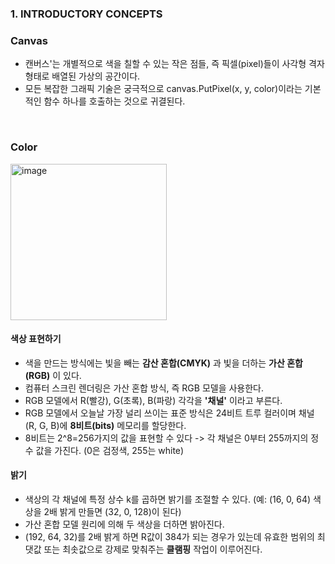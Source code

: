 ### 1. INTRODUCTORY CONCEPTS


### Canvas 

- 캔버스'는 개별적으로 색을 칠할 수 있는 작은 점들, 즉 픽셀(pixel)들이 사각형 격자 형태로 배열된 가상의 공간이다.
- 모든 복잡한 그래픽 기술은 궁극적으로 canvas.PutPixel(x, y, color)이라는 기본적인 함수 하나를 호출하는 것으로 귀결된다.


<br/>


### Color

<img width="250" alt="image" src="https://github.com/user-attachments/assets/d2fd52f8-3e6f-402c-9ce8-bf3921cc2fcc" />

<br/>

#### 색상 표현하기 
- 색을 만드는 방식에는 빛을 빼는 **감산 혼합(CMYK)** 과 빛을 더하는 **가산 혼합(RGB)** 이 있다.
- 컴퓨터 스크린 렌더링은 가산 혼합 방식, 즉 RGB 모델을 사용한다.
- RGB 모델에서 R(빨강), G(초록), B(파랑) 각각을 **'채널'** 이라고 부른다.
- RGB 모델에서 오늘날 가장 널리 쓰이는 표준 방식은 24비트 트루 컬러이며 채널(R, G, B)에 **8비트(bits)** 메모리를 할당한다.
- 8비트는 2^8=256가지의 값을 표현할 수 있다 -> 각 채널은 0부터 255까지의 정수 값을 가진다. (0은 검정색, 255는 white)

#### 밝기
- 색상의 각 채널에 특정 상수 k를 곱하면 밝기를 조절할 수 있다. (예: (16, 0, 64) 색상을 2배 밝게 만들면 (32, 0, 128)이 된다)
- 가산 혼합 모델 원리에 의해 두 색상을 더하면 밝아진다. 
-  (192, 64, 32)를 2배 밝게 하면 R값이 384가 되는 경우가 있는데 유효한 범위의 최댓값 또는 최솟값으로 강제로 맞춰주는 **클램핑** 작업이 이루어진다.

<br/>

### 
